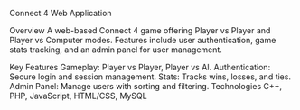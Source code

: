 Connect 4 Web Application

Overview
A web-based Connect 4 game offering Player vs Player and Player vs Computer modes. Features include user authentication, game stats tracking, and an admin panel for user management.

Key Features
Gameplay: Player vs Player, Player vs AI.
Authentication: Secure login and session management.
Stats: Tracks wins, losses, and ties.
Admin Panel: Manage users with sorting and filtering.
Technologies
C++, PHP, JavaScript, HTML/CSS, MySQL
